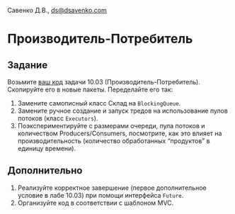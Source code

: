 Савенко Д.В., <ds@dsavenko.com>

# Производитель-Потребитель

## Задание

Возьмите [ваш код](../../lab1003/task1) задачи 10.03 (Производитель-Потребитель). Скопируйте его в новые пакеты. Переделайте его так:
1. Замените самописный класс Склад на `BlockingQueue`.
2. Замените ручное создание и запуск тредов на использование пулов потоков (класс `Executors`).
3. Поэкспериментируйте с размерами очереди, пула потоков и количеством Producers/Consumers, посмотрите, как это влияет на производительность (количество обработанных “продуктов” в единицу времени).

## Дополнительно

1) Реализуйте корректное завершение (первое дополнительное условие в лабе 10.03) при помощи интерфейса `Future`.
2) Организуйте код в соответствии с шаблоном MVC.
